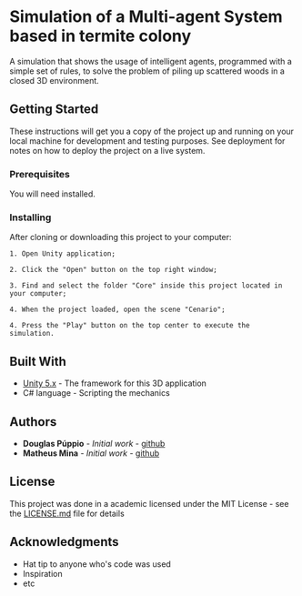 # Simulation of a Multi-agent System based in termite colony

A simulation that shows the usage of intelligent agents, programmed with a simple set of rules, to solve the problem of piling up scattered woods in a closed 3D environment.

## Getting Started

These instructions will get you a copy of the project up and running on your local machine for development and testing purposes. See deployment for notes on how to deploy the project on a live system.

### Prerequisites

You will need  installed.

### Installing

After cloning or downloading this project to your computer:

```
1. Open Unity application;

2. Click the "Open" button on the top right window;

3. Find and select the folder "Core" inside this project located in your computer;

4. When the project loaded, open the scene "Cenario";

4. Press the "Play" button on the top center to execute the simulation.  
```

## Built With

* [Unity 5.x](https://unity3d.com) - The framework for this 3D application
* C# language - Scripting the mechanics

## Authors

* **Douglas Púppio** - *Initial work* - [github](https://github.com/Dougarasu)
* **Matheus Mina** - *Initial work* - [github](https://github.com/mfbmina)

## License

This project was done in a academic  licensed under the MIT License - see the [LICENSE.md](LICENSE.md) file for details

## Acknowledgments

* Hat tip to anyone who's code was used
* Inspiration
* etc

